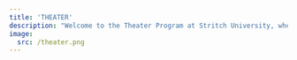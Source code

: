 ```yaml
---
title: 'THEATER'
description: "Welcome to the Theater Program at Stritch University, where creativity, passion, and talent come together to create transformative theatrical experiences. Our program is designed to provide students with a comprehensive education in the performing arts, combining rigorous academic coursework with extensive hands-on experience."
image:
  src: /theater.png
---
```

